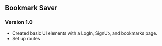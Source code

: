 ## Bookmark Saver

### Version 1.0

* Created basic UI elements with a LogIn, SignUp, and bookmarks page.
* Set up routes
